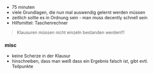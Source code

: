 - 75 minuten
- viele Grundlagen, die nun mal auswendig gelernt werden müssen
- zeitlich sollte es in Ordnung sein - man muss decently schnell sein
- Hilfsmittel: Taschenrechner


> Klausuren müssen nicht einzeln bestanden werden!!!


### misc
- keine Scherze in der Klausur
- hinschreiben, dass man weiß dass ein Ergebnis falsch ist, gibt evtl. Teilpunkte
